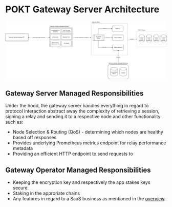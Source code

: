 # POKT Gateway Server Architecture

![gateway-server-architecture.png](resources/gateway-server-architecture.png)

## Gateway Server Managed Responsibilities
Under the hood, the gateway server handles everything in regard to protocol interaction abstract away the complexity of retrieving a session, signing a relay and sending it to a respective node and other functionality such as:
- Node Selection & Routing (QoS) - determining which nodes are healthy based off responses
- Provides underlying Prometheus metrics endpoint for relay performance metadata
- Providing an efficient HTTP endpoint to send requests to

## Gateway Operator Managed Responsibilities
- Keeping the encryption key and respectively the app stakes keys secure.
- Staking in the approriate chains
- Any features in regard to a SaaS business as mentioned in the [overview](overview.md).